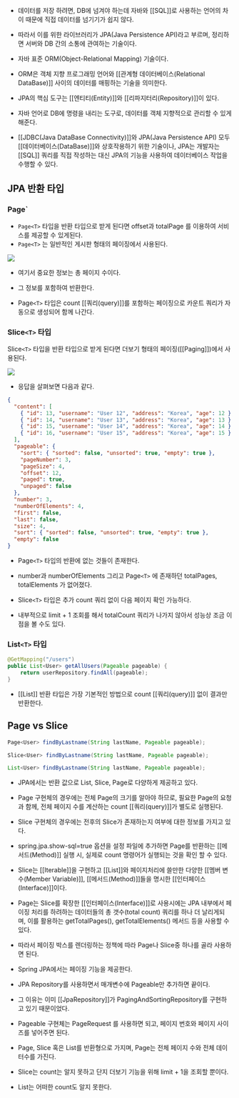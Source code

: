 - 데이터를 저장 하려면, DB에 넘겨야 하는데 자바와 [[SQL]]로 사용하는 언어의 차이 때문에 직접 데이터를 넘기기가 쉽지 않다.
- 따라서 이를 위한 라이브러리가 JPA(Java Persistence API)라고 부르며, 정리하면 서버와 DB 간의 소통에 관여하는 기술이다.

- 자바 표준 ORM(Object-Relational Mapping) 기술이다.
- ORM은 객체 지향 프로그래밍 언어와 [[관계형 데이터베이스(Relational DataBase)]] 사이의 데이터를 매핑하는 기술을 의미한다.

- JPA의 핵심 도구는 [[엔티티(Entity)]]와 [[리파지터리(Repository)]]이 있다.

- 자바 언어로 DB에 명령을 내리는 도구로, 데이터를 객체 지향적으로 관리할 수 있게 해준다.

- [[JDBC(Java DataBase Connectivity)]]와 JPA(Java Persistence API) 모두 [[데이터베이스(DataBase)]]와 상호작용하기 위한 기술이나, JPA는 개발자는 [[SQL]] 쿼리를 직접 작성하는 대신 JPA의 기능을 사용하여 데이터베이스 작업을 수행할 수 있다.


## JPA 반환 타입
### Page`<T>

- `Page<T>` 타입을 반환 타입으로 받게 된다면 offset과 totalPage 를 이용하여 서비스를 제공할 수 있게된다.
- `Page<T>` 는 일반적인 게시판 형태의 페이징에서 사용된다.

![](https://blog.kakaocdn.net/dn/mtn8w/btq2gEQa7Hq/bC5skfEAFRJ3F5rBLfDpW1/img.png)

- 여기서 중요한 정보는 총 페이지 수이다.
- 그 정보를 포함하여 반환한다.

- Page`<T>` 타입은 count [[쿼리(query)]]를 포함하는 페이징으로 카운트 쿼리가 자동으로 생성되어 함께 나간다.

### Slice`<T>` 타입

Slice`<T>` 타입을 반환 타입으로 받게 된다면 더보기 형태의 페이징([[Paging]])에서 사용된다.

![](https://blog.kakaocdn.net/dn/6RNYg/btq2ieCHGiH/EqncoN0p4eq9LHnhEfvTB1/img.png)

- 응답을 살펴보면 다음과 같다.

```json
{
  "content": [
    { "id": 13, "username": "User 12", "address": "Korea", "age": 12 },
    { "id": 14, "username": "User 13", "address": "Korea", "age": 13 },
    { "id": 15, "username": "User 14", "address": "Korea", "age": 14 },
    { "id": 16, "username": "User 15", "address": "Korea", "age": 15 }
  ],
  "pageable": {
    "sort": { "sorted": false, "unsorted": true, "empty": true },
    "pageNumber": 3,
    "pageSize": 4,
    "offset": 12,
    "paged": true,
    "unpaged": false
  },
  "number": 3,
  "numberOfElements": 4,
  "first": false,
  "last": false,
  "size": 4,
  "sort": { "sorted": false, "unsorted": true, "empty": true },
  "empty": false
}
```

- Page`<T>` 타입의 반환에 없는 것들이 존재한다.
  
- number과 numberOfElements 그리고 Page`<T>` 에 존재하던 totalPages, totalElements 가 없어졌다.

- Slice`<T>` 타입은 추가 count 쿼리 없이 다음 페이지 확인 가능하다. 
- 내부적으로 limit + 1 조회를 해서 totalCount 쿼리가 나가지 않아서 성능상 조금 이점을 볼 수도 있다.

### List`<T>` 타입

```java
@GetMapping("/users")
public List<User> getAllUsers(Pageable pageable) {
	return userRepository.findAll(pageable);
}
```

- [[List]] 반환 타입은 가장 기본적인 방법으로 count [[쿼리(query)]] 없이 결과만 반환한다.

## Page vs Slice

```java
Page<User> findByLastname(String lastName, Pageable pageable);

Slice<User> findByLastname(String lastName, Pageable pageable);

List<User> findByLastname(String lastName, Pageable pageable);
```

- JPA에서는 반환 값으로 List, Slice, Page로 다양하게 제공하고 있다. 
- Page 구현체의 경우에는 전체 Page의 크기를 알아야 하므로, 필요한 Page의 요청과 함께, 전체 페이지 수를 계산하는 count [[쿼리(query)]]가 별도로 실행된다. 

- Slice 구현체의 경우에는 전후의 Slice가 존재하는지 여부에 대한 정보를 가지고 있다.

- spring.jpa.show-sql=true 옵션을 설정 파일에 추가하면 Page를 반환하는 [[메서드(Method)]] 실행 시, 실제로 count 명령어가 실행되는 것을 확인 할 수 있다.

- Slice는 [[Iterable]]을 구현하고 [[List]]와 페이지처리에 쓸만한 다양한 [[멤버 변수(Member Variable)]], [[메서드(Method)]]들을 명시한 [[인터페이스(Interface)]]이다.

- Page는 Slice를 확장한 [[인터페이스(Interface)]]로 사용시에는 JPA 내부에서 페이징 처리를 하려하는 데이터들의 총 갯수(total count) 쿼리를 하나 더 날리게되며, 이를 활용하는 getTotalPages(), getTotalElements() 메서드 등을 사용할 수 있다.

- 따라서 페이징 박스를 렌더링하는 정책에 따라 Page나 Slice중 하나를 골라 사용하면 된다.


- Spring JPA에서는 페이징 기능을 제공한다.
- JPA Repository를 사용하면서 매개변수에 Pageable만 추가하면 끝이다.

- 그 이유는 이미 [[JpaRepository]]가 PagingAndSortingRepository를 구현하고 있기 때문이었다.
- Pageable 구현체는 PageRequest 를 사용하면 되고, 페이지 번호와 페이지 사이즈를 넣어주면 된다.
- Page, Slice 혹은 List를 반환형으로 가지며, Page는 전체 페이지 수와 전체 데이터수를 가진다.
- Slice는 count는 알지 못하고 단지 더보기 기능을 위해 limit + 1을 조회할 뿐이다.
- List는 어떠한 count도 알지 못한다.